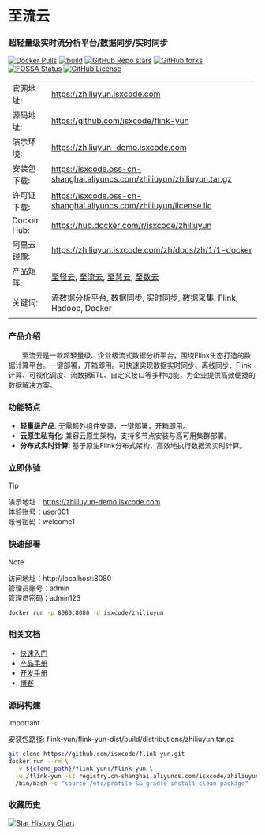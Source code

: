 # 至流云

### 超轻量级实时流分析平台/数据同步/实时同步

[![Docker Pulls](https://img.shields.io/docker/pulls/isxcode/zhiliuyun)](https://hub.docker.com/r/isxcode/zhiliuyun)
[![build](https://github.com/isxcode/flink-yun/actions/workflows/build-app.yml/badge.svg?branch=main)](https://github.com/isxcode/flink-yun/actions/workflows/build-app.yml)
[![GitHub Repo stars](https://img.shields.io/github/stars/isxcode/flink-yun)](https://github.com/isxcode/flink-yun)
[![GitHub forks](https://img.shields.io/github/forks/isxcode/flink-yun)](https://github.com/isxcode/flink-yun/fork)
[![FOSSA Status](https://app.fossa.com/api/projects/git%2Bgithub.com%2Fisxcode%2Fflink-yun.svg?type=shield&issueType=license)](https://app.fossa.com/projects/git%2Bgithub.com%2Fisxcode%2Fflink-yun?ref=badge_shield&issueType=license)
[![GitHub License](https://img.shields.io/github/license/isxcode/flink-yun)](https://github.com/isxcode/flink-yun/blob/main/LICENSE)

|             |                                                                                                                                                         |
|-------------|---------------------------------------------------------------------------------------------------------------------------------------------------------|
| 官网地址:       | https://zhiliuyun.isxcode.com                                                                                                                           |
| 源码地址:       | https://github.com/isxcode/flink-yun                                                                                                                    |
| 演示环境:       | https://zhiliuyun-demo.isxcode.com                                                                                                                      |
| 安装包下载:      | https://isxcode.oss-cn-shanghai.aliyuncs.com/zhiliuyun/zhiliuyun.tar.gz                                                                                 |
| 许可证下载:      | https://isxcode.oss-cn-shanghai.aliyuncs.com/zhiliuyun/license.lic                                                                                      |
| Docker Hub: | https://hub.docker.com/r/isxcode/zhiliuyun                                                                                                              |
| 阿里云镜像:      | https://zhiliuyun.isxcode.com/zh/docs/zh/1/1-docker                                                                                                     |
| 产品矩阵:       | [至轻云](https://zhiqingyun.isxcode.com), [至流云](https://zhiliuyun.isxcode.com), [至慧云](https://zhihuiyun.isxcode.com), [至数云](https://zhishuyun.isxcode.com) |
| 关键词:        | 流数据分析平台, 数据同步, 实时同步, 数据采集, Flink, Hadoop, Docker                                                                                                        |
|             |                                                                                                                                                         |

### 产品介绍

&nbsp;&nbsp;&nbsp;&nbsp;&nbsp;&nbsp;&nbsp;至流云是一款超轻量级、企业级流式数据分析平台，围绕Flink生态打造的数据计算平台。一键部署，开箱即用。可快速实现数据实时同步、离线同步、Flink计算、可视化调度、流数据ETL、自定义接口等多种功能，为企业提供高效便捷的数据解决方案。

### 功能特点

- **轻量级产品**: 无需额外组件安装，一键部署，开箱即用。
- **云原生私有化**: 兼容云原生架构，支持多节点安装与高可用集群部署。
- **分布式实时计算**: 基于原生Flink分布式架构，高效地执行数据流实时计算。

### 立即体验

> [!TIP]
> 演示地址：https://zhiliuyun-demo.isxcode.com </br>
> 体验账号：user001 </br>
> 账号密码：welcome1

### 快速部署

> [!NOTE]
> 访问地址：http://localhost:8080 <br/>
> 管理员账号：admin <br/>
> 管理员密码：admin123

```bash
docker run -p 8080:8080 -d isxcode/zhiliuyun
```

### 相关文档

- [快速入门](https://zhiliuyun.isxcode.com/zh/docs/zh/1/0)
- [产品手册](https://zhiliuyun.isxcode.com/zh/docs/zh/2/0)
- [开发手册](https://zhiliuyun.isxcode.com/zh/docs/zh/5/0)
- [博客](https://ispong.isxcode.com/tags/flink/)

### 源码构建

> [!IMPORTANT]
> 安装包路径: flink-yun/flink-yun-dist/build/distributions/zhiliuyun.tar.gz

```bash
git clone https://github.com/isxcode/flink-yun.git
docker run --rm \
  -v ${clone_path}/flink-yun:/flink-yun \
  -w /flink-yun -it registry.cn-shanghai.aliyuncs.com/isxcode/zhiliuyun-build:amd-latest \
  /bin/bash -c "source /etc/profile && gradle install clean package"
```

### 收藏历史

[![Star History Chart](https://api.star-history.com/svg?repos=isxcode/flink-yun&type=Date)](https://www.star-history.com/#isxcode/flink-yun&Date)
